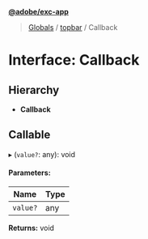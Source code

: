 **[@adobe/exc-app](../README.md)**

> [Globals](../README.md) / [topbar](../modules/topbar.md) / Callback

# Interface: Callback

## Hierarchy

* **Callback**

## Callable

▸ (`value?`: any): void

#### Parameters:

Name | Type |
------ | ------ |
`value?` | any |

**Returns:** void
